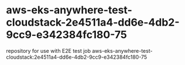 # aws-eks-anywhere-test-cloudstack-2e4511a4-dd6e-4db2-9cc9-e342384fc180-75
repository for use with E2E test job aws-eks-anywhere-test-cloudstack:2e4511a4-dd6e-4db2-9cc9-e342384fc180-75
